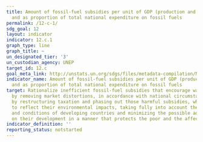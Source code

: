 ```yaml
---
title: Amount of fossil-fuel subsidies per unit of GDP (production and consumption)
  and as proportion of total national expenditure on fossil fuels
permalink: /12-c-1/
sdg_goal: 12
layout: indicator
indicator: 12.c.1
graph_type: line
graph_title: ~
un_designated_tier: '3'
un_custodian_agency: UNEP
target_id: 12.c
goal_meta_link: http://unstats.un.org/sdgs/files/metadata-compilation/Metadata-Goal-12.pdf
indicator_name: Amount of fossil-fuel subsidies per unit of GDP (production and consumption)
  and as proportion of total national expenditure on fossil fuels
target: Rationalize inefficient fossil-fuel subsidies that encourage wasteful consumption
  by removing market distortions, in accordance with national circumstances, including
  by restructuring taxation and phasing out those harmful subsidies, where they exist,
  to reflect their environmental impacts, taking fully into account the specific needs
  and conditions of developing countries and minimizing the possible adverse impacts
  on their development in a manner that protects the poor and the affected communities.
indicator_definition: ''
reporting_status: notstarted
---
```

